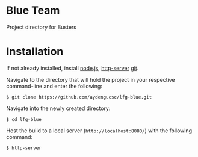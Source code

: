 # Blue Team

Project directory for Busters

# Installation

If not already installed, install [node.js](https://nodejs.org/en/), [http-server](https://www.npmjs.com/package/http-server) [git](https://git-scm.com/downloads).

Navigate to the directory that will hold the project in your respective command-line and enter the following:

```
$ git clone https://github.com/aydengucsc/lfg-blue.git
```

Navigate into the newly created directory:

```
$ cd lfg-blue
```

Host the build to a local server (`http://localhost:8080/`) with the following command:

```
$ http-server
```

